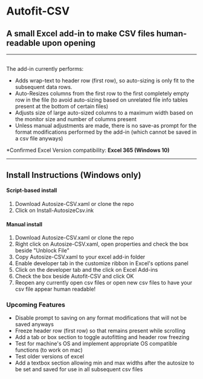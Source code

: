 # Autofit-CSV
## A small Excel add-in to make CSV files human-readable upon opening
---
##
The add-in currently performs: 
- Adds wrap-text to header row (first row), so auto-sizing is only fit to the subsequent data rows.
- Auto-Resizes columns from the first row to the first completely empty row in the file (to avoid auto-sizing based on unrelated file info tables present at the bottom of certain files)
- Adjusts size of large auto-sized columns to a maximum width based on the monitor size and number of columns present
- Unless manual adjustments are made, there is no save-as prompt for the format modifications performed by the add-in (which cannot be saved in a csv file anyways)
  
*Confirmed Excel Version compatibility: **Excel 365 (Windows 10)**

---
## Install Instructions (Windows only)
#### Script-based install
1. Download Autosize-CSV.xaml or clone the repo
2. Click on Install-AutosizeCsv.ink

#### Manual install
1. Download Autosize-CSV.xaml or clone the repo
2. Right click on Autosize-CSV.xaml, open properties and check the box beside "Unblock File"
3. Copy Autosize-CSV.xaml to your excel add-in folder
4. Enable developer tab in the customize ribbon in Excel's options panel
5. Click on the developer tab and the click on Excel Add-ins
6. Check the box beside Autofit-CSV and click OK
7. Reopen any currently open csv files or open new csv files to have your csv file appear human readable!

### Upcoming Features
- Disable prompt to saving on any format modifications that will not be saved anyways
- Freeze header row (first row) so that remains present while scrolling
- Add a tab or box section to toggle autofitting and header row freezing
- Test for machine's OS and implement appropriate OS compatible functions (to work on mac)
- Test older versions of excel
- Add a textbox section allowing min and max widths after the autosize to be set and saved for use in all subsequent csv files